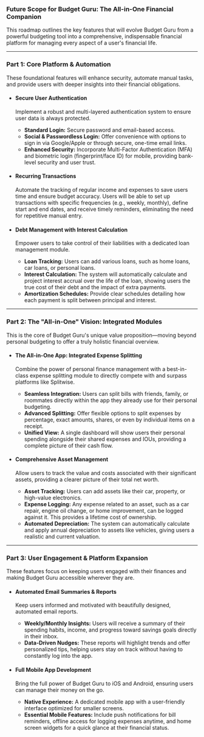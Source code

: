 ### **Future Scope for Budget Guru: The All-in-One Financial Companion**

This roadmap outlines the key features that will evolve Budget Guru from a powerful budgeting tool into a comprehensive, indispensable financial platform for managing every aspect of a user's financial life.

---

### **Part 1: Core Platform & Automation**

These foundational features will enhance security, automate manual tasks, and provide users with deeper insights into their financial obligations.

* #### **Secure User Authentication**
    Implement a robust and multi-layered authentication system to ensure user data is always protected.
    * **Standard Login:** Secure password and email-based access.
    * **Social & Passwordless Login:** Offer convenience with options to sign in via Google/Apple or through secure, one-time email links.
    * **Enhanced Security:** Incorporate Multi-Factor Authentication (MFA) and biometric login (fingerprint/face ID) for mobile, providing bank-level security and user trust.

* #### **Recurring Transactions**
    Automate the tracking of regular income and expenses to save users time and ensure budget accuracy. Users will be able to set up transactions with specific frequencies (e.g., weekly, monthly), define start and end dates, and receive timely reminders, eliminating the need for repetitive manual entry.

* #### **Debt Management with Interest Calculation**
    Empower users to take control of their liabilities with a dedicated loan management module.
    * **Loan Tracking:** Users can add various loans, such as home loans, car loans, or personal loans.
    * **Interest Calculation:** The system will automatically calculate and project interest accrual over the life of the loan, showing users the true cost of their debt and the impact of extra payments.
    * **Amortization Schedules:** Provide clear schedules detailing how each payment is split between principal and interest.

---

### **Part 2: The "All-in-One" Vision: Integrated Modules**

This is the core of Budget Guru's unique value proposition—moving beyond personal budgeting to offer a truly holistic financial overview.

* #### **The All-in-One App: Integrated Expense Splitting**
    Combine the power of personal finance management with a best-in-class expense splitting module to directly compete with and surpass platforms like Splitwise.
    * **Seamless Integration:** Users can split bills with friends, family, or roommates directly within the app they already use for their personal budgeting.
    * **Advanced Splitting:** Offer flexible options to split expenses by percentage, exact amounts, shares, or even by individual items on a receipt.
    * **Unified View:** A single dashboard will show users their personal spending alongside their shared expenses and IOUs, providing a complete picture of their cash flow.

* #### **Comprehensive Asset Management**
    Allow users to track the value and costs associated with their significant assets, providing a clearer picture of their total net worth.
    * **Asset Tracking:** Users can add assets like their car, property, or high-value electronics.
    * **Expense Logging:** Any expense related to an asset, such as a car repair, engine oil change, or home improvement, can be logged against it. This provides a lifetime cost of ownership.
    * **Automated Depreciation:** The system can automatically calculate and apply annual depreciation to assets like vehicles, giving users a realistic and current valuation.

---

### **Part 3: User Engagement & Platform Expansion**

These features focus on keeping users engaged with their finances and making Budget Guru accessible wherever they are.

* #### **Automated Email Summaries & Reports**
    Keep users informed and motivated with beautifully designed, automated email reports.
    * **Weekly/Monthly Insights:** Users will receive a summary of their spending habits, income, and progress toward savings goals directly in their inbox.
    * **Data-Driven Nudges:** These reports will highlight trends and offer personalized tips, helping users stay on track without having to constantly log into the app.

* #### **Full Mobile App Development**
    Bring the full power of Budget Guru to iOS and Android, ensuring users can manage their money on the go.
    * **Native Experience:** A dedicated mobile app with a user-friendly interface optimized for smaller screens.
    * **Essential Mobile Features:** Include push notifications for bill reminders, offline access for logging expenses anytime, and home screen widgets for a quick glance at their financial status. 